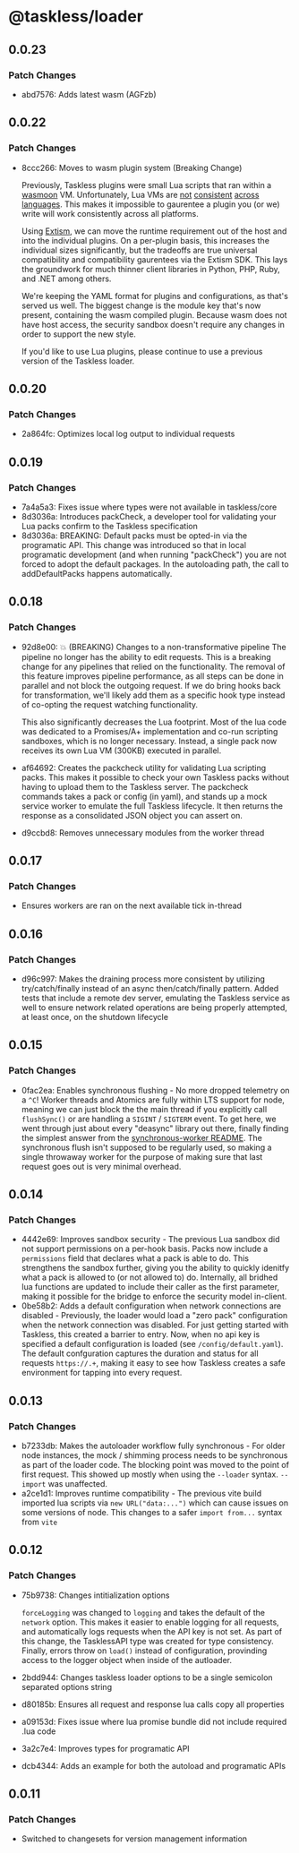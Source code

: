 # @taskless/loader

## 0.0.23

### Patch Changes

- abd7576: Adds latest wasm (AGFzb)

## 0.0.22

### Patch Changes

- 8ccc266: Moves to wasm plugin system (Breaking Change)

  Previously, Taskless plugins were small Lua scripts that ran within a [wasmoon](https://github.com/ceifa/wasmoon) VM. Unfortunately, Lua VMs are [not](https://github.com/glejeune/ruby-lua) [consistent](https://github.com/Shopify/go-lua) [across](https://github.com/luaj/luaj) [languages](https://github.com/mlua-rs/rlua). This makes it impossible to gaurentee a plugin you (or we) write will work consistently across all platforms.

  Using [Extism](https://extism.org/), we can move the runtime requirement out of the host and into the individual plugins. On a per-plugin basis, this increases the individual sizes significantly, but the tradeoffs are true universal compatibility and compatibility gaurentees via the Extism SDK. This lays the groundwork for much thinner client libraries in Python, PHP, Ruby, and .NET among others.

  We're keeping the YAML format for plugins and configurations, as that's served us well. The biggest change is the module key that's now present, containing the wasm compiled plugin. Because wasm does not have host access, the security sandbox doesn't require any changes in order to support the new style.

  If you'd like to use Lua plugins, please continue to use a previous version of the Taskless loader.

## 0.0.20

### Patch Changes

- 2a864fc: Optimizes local log output to individual requests

## 0.0.19

### Patch Changes

- 7a4a5a3: Fixes issue where types were not available in taskless/core
- 8d3036a: Introduces packCheck, a developer tool for validating your Lua packs confirm to the Taskless specification
- 8d3036a: BREAKING: Default packs must be opted-in via the programatic API. This change was introduced so that in local programatic development (and when running "packCheck") you are not forced to adopt the default packages. In the autoloading path, the call to addDefaultPacks happens automatically.

## 0.0.18

### Patch Changes

- 92d8e00: 💥 (BREAKING) Changes to a non-transformative pipeline
  The pipeline no longer has the ability to edit requests. This is a breaking change for any pipelines that relied on the functionality. The removal of this feature improves pipeline performance, as all steps can be done in parallel and not block the outgoing request. If we do bring hooks back for transformation, we'll likely add them as a specific hook type instead of co-opting the request watching functionality.

  This also significantly decreases the Lua footprint. Most of the lua code was dedicated to a Promises/A+ implementation and co-run scripting sandboxes, which is no longer necessary. Instead, a single pack now receives its own Lua VM (300KB) executed in parallel.

- af64692: Creates the packcheck utility for validating Lua scripting packs. This makes it possible to check your own Taskless packs without having to upload them to the Taskless server. The packcheck commands takes a pack or config (in yaml), and stands up a mock service worker to emulate the full Taskless lifecycle. It then returns the response as a consolidated JSON object you can assert on.
- d9ccbd8: Removes unnecessary modules from the worker thread

## 0.0.17

### Patch Changes

- Ensures workers are ran on the next available tick in-thread

## 0.0.16

### Patch Changes

- d96c997: Makes the draining process more consistent by utilizing try/catch/finally instead of an async then/catch/finally pattern. Added tests that include a remote dev server, emulating the Taskless service as well to ensure network related operations are being properly attempted, at least once, on the shutdown lifecycle

## 0.0.15

### Patch Changes

- 0fac2ea: Enables synchronous flushing - No more dropped telemetry on a `^C`! Worker threads and Atomics are fully within LTS support for node, meaning we can just block the the main thread if you explicitly call `flushSync()` or are handling a `SIGINT` / `SIGTERM` event. To get here, we went through just about every "deasync" library out there, finally finding the simplest answer from the [synchronous-worker README](https://www.npmjs.com/package/synchronous-worker). The synchronous flush isn't supposed to be regularly used, so making a single throwaway worker for the purpose of making sure that last request goes out is very minimal overhead.

## 0.0.14

### Patch Changes

- 4442e69: Improves sandbox security - The previous Lua sandbox did not support permissions on a per-hook basis. Packs now include a `permissions` field that declares what a pack is able to do. This strengthens the sandbox further, giving you the ability to quickly idenitfy what a pack is allowed to (or not allowed to) do. Internally, all bridhed lua functions are updated to include their caller as the first parameter, making it possible for the bridge to enforce the security model in-client.
- 0be58b2: Adds a default configuration when network connections are disabled - Previously, the loader would load a "zero pack" configuration when the network connection was disabled. For just getting started with Taskless, this created a barrier to entry. Now, when no api key is specified a default configuration is loaded (see `/config/default.yaml`). The default confguration captures the duration and status for all requests `https://.+`, making it easy to see how Taskless creates a safe environment for tapping into every request.

## 0.0.13

### Patch Changes

- b7233db: Makes the autoloader workflow fully synchronous - For older node instances, the mock / shimming process needs to be synchronous as part of the loader code. The blocking point was moved to the point of first request. This showed up mostly when using the `--loader` syntax. `--import` was unaffected.
- a2ce1d1: Improves runtime compatibility - The previous vite build imported lua scripts via `new URL("data:...")` which can cause issues on some versions of node. This changes to a safer `import from...` syntax from `vite`

## 0.0.12

### Patch Changes

- 75b9738: Changes intitialization options

  `forceLogging` was changed to `logging` and takes the default of the `network` option. This makes it easier to enable logging for all requests, and automatically logs requests when the API key is not set. As part of this change, the TasklessAPI type was created for type consistency. Finally, errors throw on `load()` instead of configuration, provinding access to the logger object when inside of the autloader.

- 2bdd944: Changes taskless loader options to be a single semicolon separated options string
- d80185b: Ensures all request and response lua calls copy all properties
- a09153d: Fixes issue where lua promise bundle did not include required .lua code
- 3a2c7e4: Improves types for programatic API
- dcb4344: Adds an example for both the autoload and programatic APIs

## 0.0.11

### Patch Changes

- Switched to changesets for version management information
